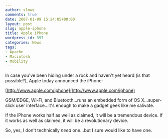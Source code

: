 ```yaml
---
author: slowe
comments: true
date: 2007-01-09 15:24:05+00:00
layout: post
slug: apple-iphone
title: Apple iPhone
wordpress_id: 397
categories: News
tags:
- Apache
- Macintosh
- Mobility
---
```


In case you've been hiding under a rock and haven't yet heard (is that possible?), Apple today announced the iPhone:

[http://www.apple.com/iphone](http://www.apple.com/iphone)

GSM/EDGE, Wi-Fi, and Bluetooth...runs an embedded form of OS X...super-slick user interface...it's enough to make a gadget geek like me salivate.

If the iPhone works half as well as claimed, it will be a tremendous device. If it works as well as claimed, it will be a revolutionary device.

So, yes, I don't technically _need_ one...but I sure would like to have one.

